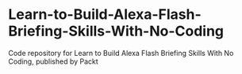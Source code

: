 # Learn-to-Build-Alexa-Flash-Briefing-Skills-With-No-Coding
Code repository for Learn to Build Alexa Flash Briefing Skills With No Coding, published by Packt
